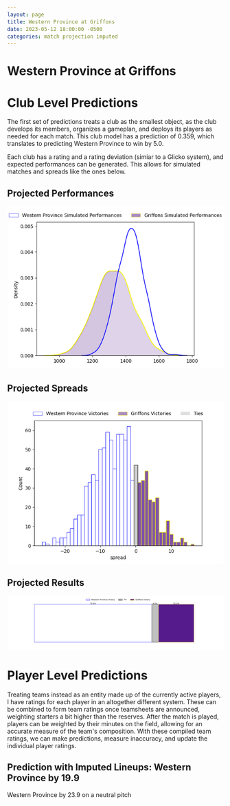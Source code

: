 ```yaml
---  
layout: page  
title: Western Province at Griffons  
date: 2023-05-12 18:00:00 -0500  
categories: match projection imputed  
---
```

# Western Province at Griffons

# Club Level Predictions


The first set of predictions treats a club as the smallest object, as the club develops its members, organizes a gameplan, and deploys its players as needed for each match. This club model has a prediction of 0.359, which translates to predicting Western Province to win by 5.0.

Each club has a rating and a rating deviation (simiar to a Glicko system), and expected performances can be generated. This allows for simulated matches and spreads like the ones below.
## Projected Performances


![Projected Performances](plots/performances_2023-05-12-Griffons-WesternProvince.png)
## Projected Spreads


![Projected Spreads](plots/spreads_2023-05-12-Griffons-WesternProvince.png)
## Projected Results


![Projected Results](plots/resultbar_2023-05-12-Griffons-WesternProvince.png)
# Player Level Predictions


Treating teams instead as an entity made up of the currently active players, I have ratings for each player in an altogether different system. These can be combined to form team ratings once teamsheets are announced, weighting starters a bit higher than the reserves. After the match is played, players can be weighted by their minutes on the field, allowing for an accurate measure of the team's composition. With these compiled team ratings, we can make predictions, measure inaccuracy, and update the individual player ratings.
## Prediction with Imputed Lineups: Western Province by 19.9


Western Province by 23.9 on a neutral pitch

